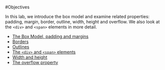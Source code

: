 #Objectives

In this lab, we introduce the box model and examine related properties: padding, margin, border, outline, width, height and overflow. We also look at the `<div>` and `<span>` elements in more detail.

- [The Box Model, padding and margins](#01)
- [Borders](#02)
- [Outlines](#03)
- [The `<div>` and `<span>` elements](#04)
- [Width and height](#05)
- [The overflow property](#06)

